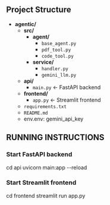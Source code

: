 ## Project Structure

- **agentic/**
  - **src/**
    - **agent/**
      - `base_agent.py`
      - `pdf_tool.py`
      - `code_tool.py`
    - **service/**
      - `handler.py`
      - `gemini_llm.py`
  - **api/**
    - `main.py` ← FastAPI backend
  - **frontend/**
    - `app.py` ← Streamlit frontend
  - `requirements.txt`
  - `README.md`
  - env.env: gemini_api_key

## RUNNING INSTRUCTIONS
### **Start FastAPI backend**
cd api
uvicorn main:app --reload

### Start Streamlit frontend
cd frontend
streamlit run app.py
